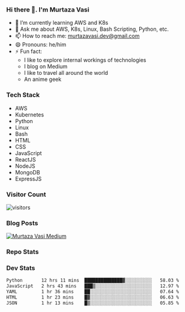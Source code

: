 ### Hi there 👋. I'm Murtaza Vasi

- 🌱 I’m currently learning AWS and K8s
- 💬 Ask me about AWS, K8s, Linux, Bash Scripting, Python, etc.
- 📫 How to reach me: murtazavasi.dev@gmail.com
- 😄 Pronouns: he/him
- ⚡ Fun fact:
  - I like to explore internal workings of technologies
  - I blog on Medium
  - I like to travel all around the world
  - An anime geek

### Tech Stack

- AWS
- Kubernetes
- Python
- Linux
- Bash
- HTML
- CSS
- JavaScript
- ReactJS
- NodeJS
- MongoDB
- ExpressJS

### Visitor Count

![visitors](https://visitor-badge.glitch.me/badge?page_id=murtazavasi.visitor-badge&left_color=green&right_color=red)

### Blog Posts

[![Murtaza Vasi Medium](https://github-readme-medium.vercel.app/?username=murtazavasi.dev&limit=3)](https://medium.com/@murtazavasi.dev)

### Repo Stats

### Dev Stats

<!--START_SECTION:waka-->

```txt
Python       12 hrs 11 mins  ██████████████▓░░░░░░░░░░   58.03 %
JavaScript   2 hrs 43 mins   ███▒░░░░░░░░░░░░░░░░░░░░░   12.97 %
YAML         1 hr 36 mins    ██░░░░░░░░░░░░░░░░░░░░░░░   07.64 %
HTML         1 hr 23 mins    █▓░░░░░░░░░░░░░░░░░░░░░░░   06.63 %
JSON         1 hr 13 mins    █▒░░░░░░░░░░░░░░░░░░░░░░░   05.85 %
```

<!--END_SECTION:waka-->
